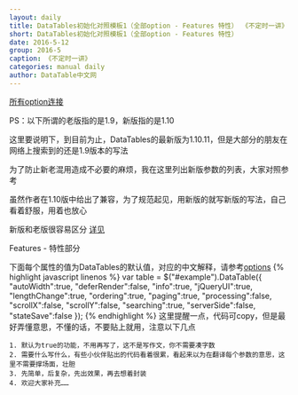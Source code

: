 ```yaml
---
layout: daily
title: DataTables初始化对照模板1（全部option - Features 特性） 《不定时一讲》 DataTable中文网
short: DataTables初始化对照模板1（全部option - Features 特性）
date: 2016-5-12
group: 2016-5
caption: 《不定时一讲》
categories: manual daily
author: DataTable中文网
---
```

[所有option连接]({{site.url}}/reference/option/)

PS：以下所谓的老版指的是1.9，新版指的是1.10

这里要说明下，到目前为止，DataTables的最新版为1.10.11，但是大部分的朋友在网络上搜索到的还是1.9版本的写法

为了防止新老混用造成不必要的麻烦，我在这里列出新版参数的列表，大家对照参考

虽然作者在1.10版中给出了兼容，为了规范起见，用新版的就写新版的写法，自己看着舒服，用着也放心

新版和老版很容易区分 [详见]({{site.url}}/upgrade/1.10-convert.html)

Features - 特性部分

下面每个属性的值为DataTables的默认值，对应的中文解释，请参考[options]({{site.url}}/reference/option/)
{% highlight javascript linenos %}
var table = $("#example").DataTable({
    "autoWidth":true,
    "deferRender":false,
    "info":true,
    "jQueryUI":true,
    "lengthChange":true,
    "ordering":true,
    "paging":true,
    "processing":false,
    "scrollX":false,
    "scrollY":false,
    "searching":true,
    "serverSide":false,
    "stateSave":false
});
{% endhighlight %}
这里提醒一点，代码可copy，但是最好弄懂意思，不懂的话，不要贴上就用，注意以下几点

    1. 默认为true的功能，不用再写了，这不是写作文，你不需要凑字数
    2. 需要什么写什么，有些小伙伴贴出的代码看着很累，看起来以为在翻译每个参数的意思，这里不需要撑场面，壮胆
    3. 先简单，后复杂，先出效果，再去想着封装
    4. 欢迎大家补充……

